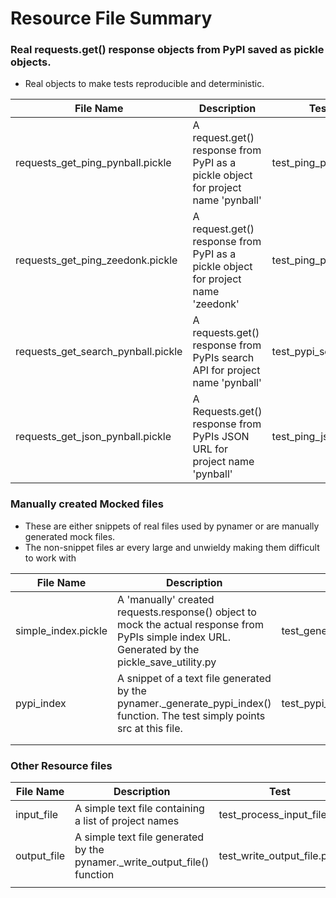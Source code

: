 # Resource File Summary

[//]: # "https://www.tablesgenerator.com/markdown_tables"
[//]: # "https://anywaydata.com/"

### Real requests.get() response objects from PyPI saved as pickle objects.

-   Real objects to make tests reproducible and deterministic.

| File Name                          | Description                                                                      | Test                 |
| ---------------------------------- | -------------------------------------------------------------------------------- | -------------------- |
| requests_get_ping_pynball.pickle   | A request.get() response from PyPI as a pickle object for project name 'pynball' | test_ping_project.py |
| requests_get_ping_zeedonk.pickle   | A request.get() response from PyPI as a pickle object for project name 'zeedonk' | test_ping_project.py |
| requests_get_search_pynball.pickle | A requests.get() response from PyPIs search API for project name 'pynball'       | test_pypi_search.py  |
| requests_get_json_pynball.pickle   | A Requests.get() response from PyPIs JSON URL for project name 'pynball'         | test_ping_json.py    |

### Manually created Mocked files

-   These are either snippets of real files used by pynamer or are manually generated mock files.
-   The non-snippet files ar every large and unwieldy making them difficult to work with

| File Name           | Description                                                                                                                                           | Test                        |
| ------------------- | ----------------------------------------------------------------------------------------------------------------------------------------------------- | --------------------------- |
| simple_index.pickle | A 'manually' created requests.response() object to mock the actual response from PyPIs simple index URL.<br/> Generated by the pickle_save_utility.py | test_generate_pypi_index.py |
| pypi_index          | A snippet of a text file generated by the pynamer.\_generate_pypi_index() function. The test simply points src at this file.                          | test_pypi_search_index.py   |
|                     |                                                                                                                                                       |                             |
|                     |                                                                                                                                                       |                             |

### Other Resource files

| File Name   | Description                                                                | Test                       |
| ----------- | -------------------------------------------------------------------------- | -------------------------- |
| input_file  | A simple text file containing a list of project names                      | test_process_input_file.py |
| output_file | A simple text file generated by the pynamer.\_write_output_file() function | test_write_output_file.py  |
|             |                                                                            |                            |
